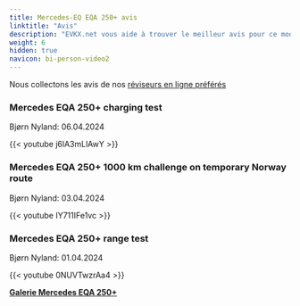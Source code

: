 ```yaml
---
title: Mercedes-EQ EQA 250+ avis
linktitle: "Avis"
description: "EVKX.net vous aide à trouver le meilleur avis pour ce modèle."
weight: 6
hidden: true
navicon: bi-person-video2
---
```

Nous collectons les avis de nos [réviseurs en ligne préférés](../../../../../guides/evreviewers/)

<div class="container text-center shadow p-2 pe-4 mb-5 bg-body-tertiary rounded border">
<h3>Mercedes EQA 250+ charging test</h3>
<p>Bjørn Nyland: 06.04.2024</p>

{{< youtube j6lA3mLlAwY >}}

</div>
<div class="container text-center shadow p-2 pe-4 mb-5 bg-body-tertiary rounded border">
<h3>Mercedes EQA 250+ 1000 km challenge on temporary Norway route</h3>
<p>Bjørn Nyland: 03.04.2024</p>

{{< youtube IY711IFe1vc >}}

</div>
<div class="container text-center shadow p-2 pe-4 mb-5 bg-body-tertiary rounded border">
<h3>Mercedes EQA 250+ range test</h3>
<p>Bjørn Nyland: 01.04.2024</p>

{{< youtube 0NUVTwzrAa4 >}}

</div>
<div class="mt-3 mb-3">
<a href="../gallery/" class="text-decoration-none text-black">
<strong><i class="bi-arrow-left"></i>Galerie  </strong>
</a>
<a href="../" class="text-decoration-none text-black float-end">
<strong>Mercedes EQA 250+ <i class="bi-arrow-right"></i></strong>
</a>
</div>
